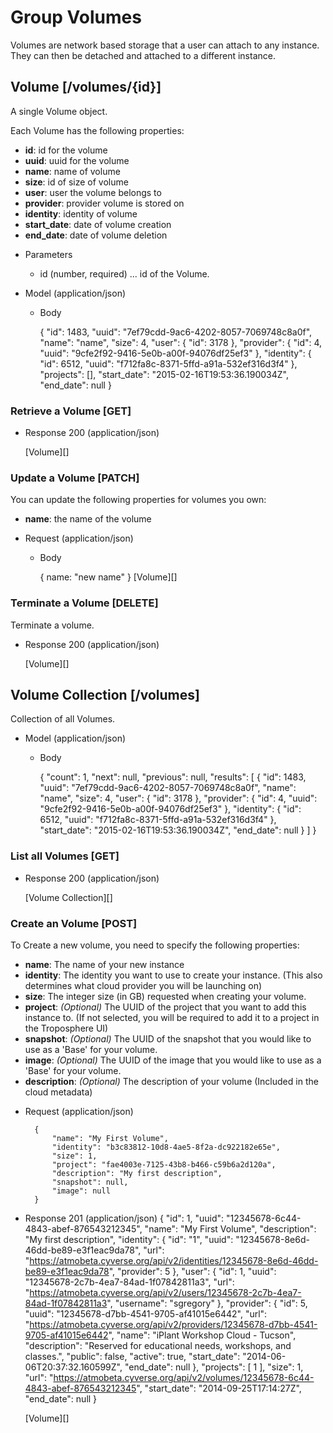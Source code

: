 # Group Volumes
Volumes are network based storage that a user can attach to any instance.  They can then be detached and attached to a
 different instance.

## Volume [/volumes/{id}]
A single Volume object.

Each Volume has the following properties:

- **id**: id for the volume
- **uuid**: uuid for the volume
- **name**: name of volume
- **size**: id of size of volume
- **user**: user the volume belongs to
- **provider**: provider volume is stored on
- **identity**: identity of volume
- **start_date**: date of volume creation
- **end_date**: date of volume deletion

+ Parameters
    + id (number, required) ... id of the Volume.
    
+ Model (application/json)

    + Body
    
        {
            "id": 1483,
            "uuid": "7ef79cdd-9ac6-4202-8057-7069748c8a0f",
            "name": "name",
            "size": 4,
            "user": {
                "id": 3178
            },
            "provider": {
                "id": 4,
                "uuid": "9cfe2f92-9416-5e0b-a00f-94076df25ef3"
            },
            "identity": {
                "id": 6512,
                "uuid": "f712fa8c-8371-5ffd-a91a-532ef316d3f4"
            },
            "projects": [],
            "start_date": "2015-02-16T19:53:36.190034Z",
            "end_date": null
        }


### Retrieve a Volume [GET]
+ Response 200 (application/json)

    [Volume][]

### Update a Volume [PATCH]
You can update the following properties for volumes you own:
- **name**: the name of the volume

+ Request (application/json)

    + Body
    
        {
            name: "new name"
        }
    [Volume][]

### Terminate a Volume [DELETE]
Terminate a volume.

+ Response 200 (application/json)

    [Volume][]


## Volume Collection [/volumes]
Collection of all Volumes.
    
+ Model (application/json)

    + Body
    
        {
            "count": 1,
            "next": null,
            "previous": null,
            "results": [
                {
                    "id": 1483,
                    "uuid": "7ef79cdd-9ac6-4202-8057-7069748c8a0f",
                    "name": "name",
                    "size": 4,
                    "user": {
                        "id": 3178
                    },
                    "provider": {
                        "id": 4,
                        "uuid": "9cfe2f92-9416-5e0b-a00f-94076df25ef3"
                    },
                    "identity": {
                        "id": 6512,
                        "uuid": "f712fa8c-8371-5ffd-a91a-532ef316d3f4"
                    },
                    "start_date": "2015-02-16T19:53:36.190034Z",
                    "end_date": null
                }
            ]
        }

### List all Volumes [GET]
+ Response 200 (application/json)

    [Volume Collection][]

### Create an Volume [POST]
To Create a new volume, you need to specify the following properties:
- **name**: The name of your new instance
- **identity**: The identity you want to use to create your instance. (This also determines what cloud provider you will be launching on)
- **size**: The integer size (in GB) requested when creating your volume.
- **project**: _(Optional)_ The UUID of the project  that you want to add this instance to. (If not selected, you will be required to add it to a project in the Troposphere UI)
- **snapshot**: _(Optional)_ The UUID of the snapshot that you would like to use as a 'Base' for your volume.
- **image**: _(Optional)_ The UUID of the image that you would like to use as a 'Base' for your volume.
- **description**: _(Optional)_ The description of your volume (Included in the cloud metadata)

+ Request (application/json)

        {
            "name": "My First Volume",
            "identity": "b3c83812-10d8-4ae5-8f2a-dc922182e65e",
            "size": 1,
            "project": "fae4003e-7125-43b8-b466-c59b6a2d120a",
            "description": "My first description",
            "snapshot": null,
            "image": null
        }
+ Response 201 (application/json)
        {
            "id": 1,
            "uuid": "12345678-6c44-4843-abef-876543212345",
            "name": "My First Volume",
            "description": "My first description",
            "identity": {
                "id": "1",
                "uuid": "12345678-8e6d-46dd-be89-e3f1eac9da78",
                "url": "https://atmobeta.cyverse.org/api/v2/identities/12345678-8e6d-46dd-be89-e3f1eac9da78",
                "provider": 5
            },
            "user": {
                "id": 1,
                "uuid": "12345678-2c7b-4ea7-84ad-1f07842811a3",
                "url": "https://atmobeta.cyverse.org/api/v2/users/12345678-2c7b-4ea7-84ad-1f07842811a3",
                "username": "sgregory"
            },
            "provider": {
                "id": 5,
                "uuid": "12345678-d7bb-4541-9705-af41015e6442",
                "url": "https://atmobeta.cyverse.org/api/v2/providers/12345678-d7bb-4541-9705-af41015e6442",
                "name": "iPlant Workshop Cloud - Tucson",
                "description": "Reserved for educational needs, workshops, and classes.",
                "public": false,
                "active": true,
                "start_date": "2014-06-06T20:37:32.160599Z",
                "end_date": null
            },
            "projects": [
                1
            ],
            "size": 1,
            "url": "https://atmobeta.cyverse.org/api/v2/volumes/12345678-6c44-4843-abef-876543212345",
            "start_date": "2014-09-25T17:14:27Z",
            "end_date": null
        }

    [Volume][]
